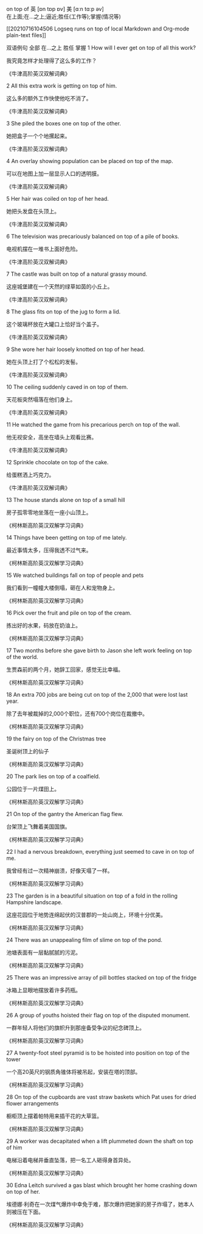 on top of
英 [ɒn tɒp ɒv]   美 [ɑːn tɑːp əv]  
在上面;在…之上;逼近;胜任(工作等);掌握(情况等)


[[20210716104506 Logseq runs on top of local Markdown and Org-mode plain-text files]]


双语例句
全部 在…之上 胜任 掌握
1
How will I ever get on top of all this work? 

我究竟怎样才处理得了这么多的工作？

《牛津高阶英汉双解词典》

2
All this extra work is getting on top of him. 

这么多的额外工作快使他吃不消了。

《牛津高阶英汉双解词典》

3
She piled the boxes one on top of the other. 

她把盒子一个个地摞起来。

《牛津高阶英汉双解词典》

4
An overlay showing population can be placed on top of the map. 

可以在地图上加一层显示人口的透明膜。

《牛津高阶英汉双解词典》

5
Her hair was coiled on top of her head. 

她把头发盘在头顶上。

《牛津高阶英汉双解词典》

6
The television was precariously balanced on top of a pile of books. 

电视机摆在一堆书上面好危险。

《牛津高阶英汉双解词典》

7
The castle was built on top of a natural grassy mound. 

这座城堡建在一个天然的绿草如茵的小丘上。

《牛津高阶英汉双解词典》

8
The glass fits on top of the jug to form a lid. 

这个玻璃杯放在大罐口上恰好当个盖子。

《牛津高阶英汉双解词典》

9
She wore her hair loosely knotted on top of her head. 

她在头顶上打了个松松的发髻。

《牛津高阶英汉双解词典》

10
The ceiling suddenly caved in on top of them. 

天花板突然塌落在他们身上。

《牛津高阶英汉双解词典》

11
He watched the game from his precarious perch on top of the wall. 

他无视安全，高坐在墙头上观看比赛。

《牛津高阶英汉双解词典》

12
Sprinkle chocolate on top of the cake. 

给蛋糕洒上巧克力。

《牛津高阶英汉双解词典》

13
The house stands alone on top of a small hill 

房子孤零零地坐落在一座小山顶上。

《柯林斯高阶英汉双解学习词典》

14
Things have been getting on top of me lately. 

最近事情太多，压得我透不过气来。

《柯林斯高阶英汉双解学习词典》

15
We watched buildings fall on top of people and pets 

我们看到一幢幢大楼倒塌，砸在人和宠物身上。

《柯林斯高阶英汉双解学习词典》

16
Pick over the fruit and pile on top of the cream. 

拣出好的水果，码放在奶油上。

《柯林斯高阶英汉双解学习词典》

17
Two months before she gave birth to Jason she left work feeling on top of the world. 

生贾森前的两个月，她辞工回家，感觉无比幸福。

《柯林斯高阶英汉双解学习词典》

18
An extra 700 jobs are being cut on top of the 2,000 that were lost last year. 

除了去年被裁掉的2,000个职位，还有700个岗位在裁撤中。

《柯林斯高阶英汉双解学习词典》

19
the fairy on top of the Christmas tree 

圣诞树顶上的仙子

《柯林斯高阶英汉双解学习词典》

20
The park lies on top of a coalfield. 

公园位于一片煤田上。

《柯林斯高阶英汉双解学习词典》

21
On top of the gantry the American flag flew. 

台架顶上飞舞着美国国旗。

《柯林斯高阶英汉双解学习词典》

22
I had a nervous breakdown, everything just seemed to cave in on top of me. 

我曾经有过一次精神崩溃，好像天塌了一样。

《柯林斯高阶英汉双解学习词典》

23
The garden is in a beautiful situation on top of a fold in the rolling Hampshire landscape. 

这座花园位于地势连绵起伏的汉普郡的一处山岗上，环境十分优美。

《柯林斯高阶英汉双解学习词典》

24
There was an unappealing film of slime on top of the pond. 

池塘表面有一层黏腻腻的污泥。

《柯林斯高阶英汉双解学习词典》

25
There was an impressive array of pill bottles stacked on top of the fridge 

冰箱上显眼地摆放着许多药瓶。

《柯林斯高阶英汉双解学习词典》

26
A group of youths hoisted their flag on top of the disputed monument. 

一群年轻人将他们的旗帜升到那座备受争议的纪念碑顶上。

《柯林斯高阶英汉双解学习词典》

27
A twenty-foot steel pyramid is to be hoisted into position on top of the tower 

一个高20英尺的钢质角锥体将被吊起，安装在塔的顶部。

《柯林斯高阶英汉双解学习词典》

28
On top of the cupboards are vast straw baskets which Pat uses for dried flower arrangements 

橱柜顶上摆着帕特用来插干花的大草篮。

《柯林斯高阶英汉双解学习词典》

29
A worker was decapitated when a lift plummeted down the shaft on top of him 

电梯沿着电梯井垂直坠落，把一名工人砸得身首异处。

《柯林斯高阶英汉双解学习词典》

30
Edna Leitch survived a gas blast which brought her home crashing down on top of her. 

埃德娜·利奇在一次煤气爆炸中幸免于难，那次爆炸把她家的房子炸塌了，她本人则被压在下面。

《柯林斯高阶英汉双解学习词典》

